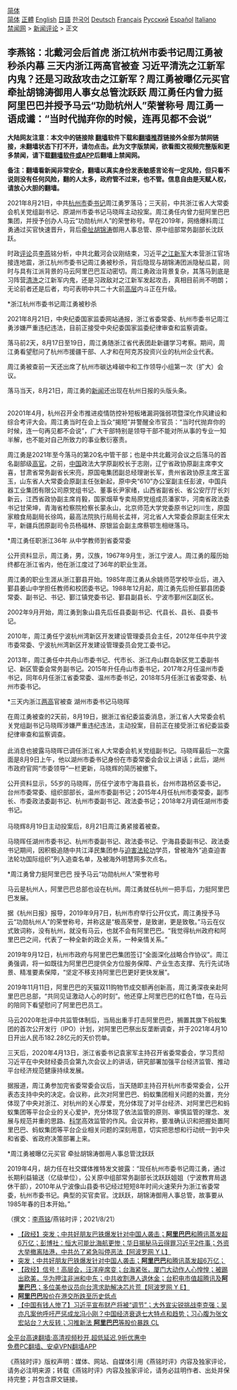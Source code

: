  <!-- 面包屑导航 --> <div class="breadcrumb"><!-- GTranslate: https://gtranslate.io/ -->  <div class="switcher notranslate">  <div class="selected">  <a href="#" onclick="return false;"> 简体</a>  </div>  <div class="option">  <a href="https://www.bannedbook.org" onclick="doGTranslate('zh-CN|zh-CN');jQuery('div.switcher div.selected a').html(jQuery(this).html());return false;" title="简体中文" class="nturl selected"> 简体</a>  <a href="https://www.bannedbook.org/zh-tw/" onclick="doGTranslate('zh-CN|zh-TW');jQuery('div.switcher div.selected a').html(jQuery(this).html());return false;" title="繁體中文" class="nturl"> 正體</a>  <a href="https://www.bannedbook.org/en/" onclick="doGTranslate('zh-CN|en');jQuery('div.switcher div.selected a').html(jQuery(this).html());return false;" title="English" class="nturl"> English</a>  <a href="https://www.bannedbook.org/ja/" onclick="doGTranslate('zh-CN|ja');jQuery('div.switcher div.selected a').html(jQuery(this).html());return false;" title="日本語" class="nturl"> 日語</a>  <a href="https://www.bannedbook.org/ko/" onclick="doGTranslate('zh-CN|ko');jQuery('div.switcher div.selected a').html(jQuery(this).html());return false;" title="한국어" class="nturl"> 한국어</a>  <a href="https://www.bannedbook.org/de/" onclick="doGTranslate('zh-CN|de');jQuery('div.switcher div.selected a').html(jQuery(this).html());return false;" title="Deutsch" class="nturl"> Deutsch</a>  <a href="https://www.bannedbook.org/fr/" onclick="doGTranslate('zh-CN|fr');jQuery('div.switcher div.selected a').html(jQuery(this).html());return false;" title="Français" class="nturl"> Français</a>  <a href="https://www.bannedbook.org/ru/" onclick="doGTranslate('zh-CN|ru');jQuery('div.switcher div.selected a').html(jQuery(this).html());return false;" title="Русский" class="nturl"> Русский</a>  <a href="https://www.bannedbook.org/es/" onclick="doGTranslate('zh-CN|es');jQuery('div.switcher div.selected a').html(jQuery(this).html());return false;" title="Español" class="nturl"> Español</a>  <a href="https://www.bannedbook.org/it/" onclick="doGTranslate('zh-CN|it');jQuery('div.switcher div.selected a').html(jQuery(this).html());return false;" title="Italiano" class="nturl"> Italiano</a>  </div>  </div>      <div class='breadcrumb-sub'><!-- Breadcrumb NavXT 6.3.0 --> <a href="https://www.bannedbook.org/" class="home">禁闻网</a> &gt; <a href="https://www.bannedbook.org/bnews/comments/" class="category">新闻评论</a> &gt; 正文</div></div><h2>李燕铭：北戴河会后首虎 浙江杭州市委书记周江勇被秒杀内幕 三天内浙江两高官被查 习近平清洗之江新军内鬼？还是习政敌攻击之江新军？周江勇被曝亿元买官 牵扯胡锦涛御用人事女总管沈跃跃 周江勇任内曾力挺阿里巴巴并授予马云“功勋杭州人”荣誉称号 周江勇一语成谶：“当时代抛弃你的时候，连再见都不会说”</h2> <p class="notice"><b>大陆网友注意：本文中的链接除 <a href="https://github.com/bannedbook/fanqiang" >翻墙</a>软件下载和<a href="https://github.com/killgcd/justmysocks/blob/master/README.md">翻墙推荐</a>链接外全部为禁网链接，未翻墙状态下打不开，请勿点击。此为文字版禁闻，欲看图文视频完整版和更多禁闻，请下载<a href="https://github.com/bannedbook/fanqiang">翻墙软件或APP</a>后翻墙上禁闻网。</p><p>备注：翻墙看新闻非常安全，翻墙以真实身份发表敏感言论有一定风险，但只看不说则没有任何风险，翻的人太多，政府管不过来，也不管。信息自由是天赋人权，请放心大胆的翻墙。</b></p>  <div class="entry">  <p></p> <p>2021年8月21日&#65292;中共<a href="https://www.bannedbook.org/bnews/tag/%E6%9D%AD%E5%B7%9E%E5%B8%82/" class="st_tag internal_tag" rel="tag" title="标签 杭州市 下的日志">杭州市</a>委<a href="https://www.bannedbook.org/bnews/tag/%e4%b9%a6%e8%ae%b0/" class="st_tag internal_tag" rel="tag" title="标签 书记 下的日志">书记</a>周江勇罗落马&#65307;三天前&#65292;中共浙江省人大常委会机关党组副书记&#12289;原湖州市委书记马晓晖主动投案&#12290;周江勇任内曾力挺阿里巴巴集团&#65292;并授予创办人马云&#8220;功勋杭州人&#8221;的荣誉称号&#12290;早在2019年&#65292;网络爆料周江勇通过买官快速晋升&#65292;背后<a href="https://www.bannedbook.org/bnews/tag/%E7%89%B5%E6%89%AF/" class="st_tag internal_tag" rel="tag" title="标签 牵扯 下的日志">牵扯</a><a href="https://www.bannedbook.org/bnews/tag/%e8%83%a1%e9%94%a6%e6%b6%9b/" class="st_tag internal_tag" rel="tag" title="标签 胡锦涛 下的日志">胡锦涛</a>御用人事总管&#12289;原中组部常务副部长沈跃跃&#12290;</p> <p>   时政<span class='wp_keywordlink_affiliate'><a href="https://www.bannedbook.org/bnews/comments/" title="新闻评论" target="_blank">评论</a></span>员<a href="https://www.bannedbook.org/bnews/tag/%e6%9d%8e%e7%87%95/" class="st_tag internal_tag" rel="tag" title="标签 李燕 下的日志">李燕</a>铭分析&#65292;中共北戴河会议刚结束&#65292;习近平<a href="https://www.bannedbook.org/bnews/tag/%e4%b9%8b%e6%b1%9f%e6%96%b0%e5%86%9b/" class="st_tag internal_tag" rel="tag" title="标签 之江新军 下的日志">之江新军</a>大本营浙江官场接连地震&#65292;浙江杭州市委书记周江勇被秒杀&#65292;背后隐现与胡锦涛团派隐秘瓜葛&#65292;同时与具有江派背景的马云阿里巴巴互动密切&#12290;周江勇政治背景复杂&#65292;其落马到底是习阵营<a href="https://www.bannedbook.org/bnews/tag/%E6%B8%85%E6%B4%97/" class="st_tag internal_tag" rel="tag" title="标签 清洗 下的日志">清洗</a>之江新军内鬼&#65292;还是习政敌对之江新军发起攻击&#65292;真相目前尚不明朗&#65307;无论前者还是后者&#65292;均可表明中共二十大前<span class='wp_keywordlink_affiliate'><a href="https://www.bannedbook.org/bnews/ccpdope/" title="中共高层内幕" target="_blank">高层</a></span>内斗正在升级&#12290;</p> <p>*浙江杭州市委书记周江勇被秒杀</p> <p>2021年8月21日&#65292;中央纪委国家监委网站通报&#65292;浙江省委常委&#12289;杭州市委书记周江勇涉嫌严重违纪违法&#65292;目前正接受中央纪委国家监委纪律审查和监察调查&#12290;</p> <p>落马前2天&#65292;8月17日至19日&#65292;周江勇随浙江省代表团赴新疆学习考察&#12290;期间&#65292;周江勇看望慰问了杭州市援疆干部&#12289;人才和在阿克苏投资兴业的杭州企业代表&#12290;</p> <p>周江勇被查前一天还出席了杭州市碳达峰碳中和工作领导小组第一次&#65288;扩大&#65289;会议&#12290;</p> <p>落马当天&#65292;8月21日&#65292;周江勇的<span class='wp_keywordlink_affiliate'><a href="https://www.bannedbook.org/" title="新闻">新闻</a></span>还出现在杭州日报的头版头条&#12290; <br />&nbsp;</p>  <p>   20201年4月&#65292;杭州召开全市推进疫情防控补短板堵漏洞强弱项暨深化作风建设和综合考评大会&#12290;周江勇当时在会上当众&#8220;揭短&#8221;并警醒全市官员&#65306;&#8220;当时代抛弃你的时候&#65292;连一句再见都不会说&#8221;&#65292;广大干部特别是领导干部不能对所从事的专业一知半解&#65292;也不能对自己所致力的事业敷衍塞责&#12290;</p> <p>周江勇是2021年至今落马的第20名中管干部&#65307;也是中共北戴河会议之后落马的首名副部级<a href="https://www.bannedbook.org/bnews/tag/%E9%AB%98%E5%AE%98/" class="st_tag internal_tag" rel="tag" title="标签 高官 下的日志">高官</a>&#12290;之前&#65292;<span class='wp_keywordlink_affiliate'><a href="https://www.bannedbook.org/" title="中国" target="_blank">中国</a></span>政法大学原副校长于志刚&#65292;辽宁省政协原副主席李文喜&#65292;甘肃省常务副省长宋亮&#65292;原国电集团副总经理谢长军&#65292;贵州省政协原主席王富玉&#65292;山东省人大常委会原副主任张新起&#65292;原中央&#8220;610&#8221;办公室副主任彭波&#65292;中国兵器工业集团有限公司原党组书记&#12289;董事长尹家绪&#65292;山西省副省长&#12289;省公安厅厅长刘新云&#65292;江西省政协副主席肖毅&#65292;国家烟草专卖局原党组成员潘家华&#65292;河南省政法委书记甘荣坤&#65292;青海省检察院检察长蒙永山&#65292;北京师范大学党委原书记刘川生&#65292;原国家粮食局副局长徐鸣&#65292;最高法院执行局局长孟祥&#65292;河北省人大常委会原副主任宋太平&#65292;新疆兵团原副司令员杨福林&#12289;原银监会副主席蔡鄂生相继落马&#12290;</p> <p>   *周江勇任职浙江36年 从中学教师到省委常委</p> <p>公开资料显示&#65292;周江勇&#65292;男&#65292;汉族&#65292;1967年9月生&#65292;浙江宁波人&#12290;周江勇的履历始终都在浙江省内&#65292;他在浙江度过了36年的职业生涯&#12290;</p> <p>周江勇的职业生涯从浙江鄞县开始&#12290;1985年周江勇从余姚师范学校毕业后&#65292;进入鄞县姜山中学担任教师和校团委书记&#12290;1988年12月起&#65292;周江勇先后担任鄞县团委常委&#12289;副书记&#12289;书记&#12289;鄞江镇党委书记&#12289;鄞县副县长&#12289;宁波市鄞州区副区长&#12290;</p> <p>2002年9月开始&#65292;周江勇到象山县先后任县委副书记&#12289;代县长&#12289;县长&#12289;县委书记&#12290;</p> <p>2010年&#65292;周江勇任宁波杭州湾新区开发建设管理委员会主任&#65292;2012年任中共宁波市委常委&#12289;宁波杭州湾新区开发建设管理委员会党工委书记&#12290;</p> <p>2013年&#65292;周江勇任中共舟山市委书记&#12289;代市长&#12289;浙江舟山群岛新区党工委副书记&#12289;新区管委会常务副书记&#12290;2015年升任舟山市委书记&#65292;2017年2月任温州市委书记&#65292;同年6月任浙江省委常委&#12289;温州市委书记&#65292;2018年5月任浙江省委常委&#12289;杭州市委书记&#12290;</p>  <p>   *三天内浙江<a href="https://www.bannedbook.org/bnews/tag/%E4%B8%A4%E9%AB%98/" class="st_tag internal_tag" rel="tag" title="标签 两高 下的日志">两高</a>官被查 湖州市委书记马晓晖</p> <p>在周江勇被查的2天前&#65292;8月19日&#65292;据浙江省纪委监委消息&#65292;浙江省人大常委会机关党组副书记马晓晖涉嫌严重违纪违法&#65292;主动投案&#65292;目前正在接受浙江省纪委监委纪律审查和监察调查&#12290;<br />&nbsp;<br />此消息也披露马晓晖已调任浙江省人大常委会机关党组副书记&#12290;马晓晖最后一次露面是8月9日上午&#65292;他以湖州市委书记身份在市委常委会会议上讲话&#65307;此后&#65292;湖州市政府官网&#8220;市委领导&#8221;一栏更新&#65292;马晓辉的简历被撤下&#12290; </p> <p>公开资料显示&#65292;55岁的马晓晖&#65292;历任宁波市宁海县县长&#65292;台州市路桥区委书记&#65292;台州市委常委&#12289;组织部部长&#65292;温州市委副书记&#65307;2015年4月任杭州市委常委&#65292;副市长&#12289;市委政法委副书记&#12289;杭州市委副书记&#12289;政法委书记&#65307;2018年2月调任湖州市委书记&#12290;<br />&nbsp;<br />马晓辉8月19日主动投案后&#65292;8月21日周江勇紧接着被查&#12290; </p> <p>马晓晖任湖州市委书记&#12289;杭州市委副书记&#12289;政法委书记&#12289;宁海县委副书记&#12289;政法委书记期间&#65292;因积极追随中共江泽民集团参与<span class='wp_keywordlink'><a href="https://www.bannedbook.org/forum11/topic278.html" title="评江泽民与中共相互利用迫害法轮功" target="_blank">迫害法轮功</a></span>学员&#65292;曾被海外&#8220;追查迫害法轮功国际组织&#8221;列入追查名单&#65292;及被海外明慧网多次点名&#12290;</p> <p>   *周江勇曾力挺阿里巴巴 授予马云&#8220;功勋杭州人&#8221;荣誉称号</p> <p>马云是杭州人&#65292;阿里巴巴总部也设在杭州&#12290;周江勇就任杭州一把手后&#65292;力挺阿里巴巴发展&#12290;</p> <p>据&#12298;杭州日报&#12299;报导&#65292;2019年9月7日&#65292;杭州市府举行公开仪式&#65292;周江勇授予马云&#8220;功勋杭州人&#8221;的荣誉称号&#65292;并称这是&#8220;极高荣誉&#65292;是致谢&#65292;更是致敬&#12290;&#8221;马云在仪式致词称&#65292;没有杭州&#65292;就没有马云&#65292;也就不会有阿里巴巴&#12290;&#8220;我觉得杭州政府和阿里巴巴之间&#65292;代表了一种全新的政企关系&#65292;一种亲情关系&#12290;&#8221;</p> <p>2019年9月12日&#65292;杭州市政府与阿里巴巴集团签订&#8220;全面深化战略合作协议&#8221;&#12290;周江勇强调&#65292;将一如既往为阿里巴巴提供全方位服务保障&#12289;产业生态支撑&#12289;先行先试场景&#12289;精准要素保障&#65292;&#8220;坚定不移支持阿里巴巴更好更快发展&#8221;&#12290;</p>  <p>2019年11月11日&#65292;阿里巴巴的天猫双11购物节成交额再创新高&#65292;周江勇深夜亲赴阿里巴巴总部&#65292;&#8220;共同见证激动人心的时刻&#8221;&#12290;他还穿上阿里巴巴的红色T恤&#65292;在马云的陪同下看望慰问了阿里巴巴员工&#12290;</p> <p>   马云2020年批评中共监管体制后&#65292;当局出重手打击阿里巴巴&#65292;搁置其旗下蚂蚁集团的首次公开发行&#65288;IPO&#65289;计划&#65292;对阿里巴巴祭出反垄断调查&#65292;并于2021年4月10日开出人民币182.28亿元的天价罚单&#12290;</p> <p>三天后&#65292;2020年4月13日&#65292;浙江省委书记袁家军主持召开省委常委会&#65292;学习贯彻习近平在中央财经委员会第九次会议上的讲话&#65292;研究部署加强平台经济监管&#12289;推动平台经济规范健康持续发展&#12290;</p> <p>据报道&#65292;周江勇参加完省委常委会议后&#65292;当天随即主持召开杭州市委常委会&#65292;公开表态支持中央的决定&#12290;会议称&#65292;此次对阿里巴巴&#12289;蚂蚁集团相关问题的处置&#65292;充分体现了中央对浙江&#12289;对杭州的关心厚爱&#65292;充分体现了对平台经济&#12289;对阿里巴巴和蚂蚁集团等平台企业的关心爱护&#65292;充分体现了依法监管的原则&#12289;审慎监管的理念&#12289;发展与规范并重的思路&#12289;<span class='wp_keywordlink'><a href="https://www.bannedbook.org/forum11/topic309.html" title="禁片：“科学”的棍子" target="_blank">科学</a></span>高效监管的作风&#12290;会议并称&#65292;要准确认识和把握处置阿里巴巴&#12289;蚂蚁集团等平台企业相关问题的深刻用意&#65292;切实把思想和行动统一到中央和省委&#12289;省政府决策部署上来&#12290;</p> <p>   *周江勇被曝亿元买官 牵扯胡锦涛御用人事总管沈跃跃</p> <p>2019年4月&#65292;胡力任在社交媒体推特发文披露&#65306;&#8220;现任杭州市委书记周江勇&#65292;通过长期利益输送&#65288;亿级单位&#65289;&#65292;公关原中组部常务副部长沈跃跃姐姐&#65288;宁波教育局退休干部&#65289;&#65292;2010年从宁波像山县委书记经过短短8年时间火速荣升为浙江省委常委&#65292;杭州市委书记&#12290;典型的买官卖官&#12290;沈跃跃&#65292;胡锦涛御用人事总管&#65292;故事要从1985年春的日本开始&#12290;&#8221; </p> <p></p> <p></p>  <p>&#65288;撰文&#65306;<a href="https://www.bannedbook.org/bnews/tag/%e6%9d%8e%e7%87%95%e9%93%ad/" class="st_tag internal_tag" rel="tag" title="标签 李燕铭 下的日志">李燕铭</a>/燕铭时评&#65307;2021/8/21&#65289;</p> <ul class='op-related-articles' title='相关阅读'> <li><a href='https://www.bannedbook.org/bnews/bannedvideo/20210821/1610672.html' target='_blank'>【政经】突发；中共好朋友巴铁爆发针对中国人袭击；<b>阿里巴巴</b>和腾讯蒸发超6万亿；彭博社：恒大可能比海航更惨；华日揭秘马云得罪习近平2件事；外资大举撤离陆港，中共怂了紧急叫停恶法【阿波罗网 Y L】</a></li> <li><a href='https://www.bannedbook.org/bnews/topimagenews/20210821/1610671.html' target='_blank'>突发；中共好朋友巴铁爆发针对中国人袭击；<b>阿里巴巴</b>和腾讯蒸发超6万亿；</a></li> <li><a href='https://www.bannedbook.org/bnews/bannedvideo/20210820/1609922.html' target='_blank'>【政经】信号！高层会，汪洋座席变；台海紧张，厦门大动作人心惶惶；被踢出欧美，华为押注非洲和中东；中共收割港人退休金；台积电市值超腾讯及<b>阿里巴巴</b>；多位美参议员向台湾求助解决芯片荒【阿波罗网 Y E】</a></li> <li><a href='https://www.bannedbook.org/bnews/baitai/20210820/1609695.html' target='_blank'><b>阿里巴巴</b>股价在港交所跌至历史低点</a></li> <li><a href='https://www.bannedbook.org/bnews/bannedvideo/20210819/1608804.html' target='_blank'>【中国有钱人惨了】习近平宣布财产将被“调节”；大外宣尖锐挑战李克强；吴亦凡案他呼吁严惩成龙冯小刚？中国经济衰退七大特点和趋势；习心腹为张文宏站台？大反转；习推新法 <b>阿里巴巴</b>等股价暴跌 CL</a></li> </ul> <p class="texttj"> <a href="https://github.com/bannedbook/fanqiang/wiki/V2ray%E6%9C%BA%E5%9C%BA" target="_blank">全平台高速翻墙:高清视频秒开,超低延迟,9折优惠中</a><br/> <a href="https://github.com/bannedbook/fanqiang/wiki/%E7%A6%81%E9%97%BB%E7%BD%91%E5%AE%89%E5%8D%93%E7%BF%BB%E5%A2%99%E6%96%B0%E9%97%BBAPP" target="_blank">免费PC翻墙、安卓VPN翻墙APP</a></p><p>&#12298;燕铭时评&#12299;版权声明&#65306;媒体&#12289;网站&#12289;自媒体引用&#12298;燕铭时评&#12299;内容及独家评论&#65292;请务必注明来源&#65307;转载&#12298;燕铭时评&#12299;内容及独家评论&#65292;请务必註明作者&#12289;出处并保持完整&#65307;并包含原文链接&#12290;</p><a name='sharetosocial'></a>  <div style="margin-bottom:5px;padding-bottom:5px;clear:both"> <div id="archive-pix-1" class="banner-ads"> <!-- AuctionX Display platform tag START --> <div id="26318x728x90x621x_ADSLOT2" clicktrack="%%CLICK_URL_ESC%%"></div> <!-- AuctionX Display platform tag END --> </div> <div id="archive-pix-2" class="banner-ads"> <!-- AuctionX Display platform tag START --> <div id="26315x300x250x621x_ADSLOT2" clicktrack="%%CLICK_URL_ESC%%"></div> <!-- AuctionX Display platform tag END --> </div> </div>  <div id="archive-pix-1" class="banner-ads"> <!-- AuctionX Display platform tag START --> <div id="26318x728x90x621x_ADSLOT3" clicktrack="%%CLICK_URL_ESC%%"></div> <!-- AuctionX Display platform tag END --> </div> </div><!--END ENTRY--> 